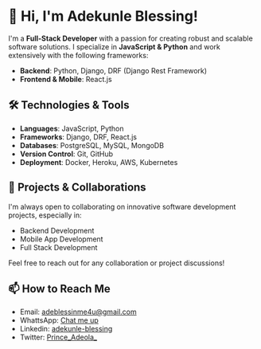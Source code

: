 # 👋 Hi, I'm Adekunle Blessing!

I'm a **Full-Stack Developer** with a passion for creating robust and scalable software solutions. I specialize in **JavaScript & Python** and work extensively with the following frameworks:

- **Backend**: Python, Django, DRF (Django Rest Framework)
- **Frontend & Mobile**: React.js

## 🛠️ Technologies & Tools
- **Languages**: JavaScript, Python
- **Frameworks**: Django, DRF, React.js
- **Databases**: PostgreSQL, MySQL, MongoDB
- **Version Control**: Git, GitHub
- **Deployment**: Docker, Heroku, AWS, Kubernetes

## 🚀 Projects & Collaborations
I'm always open to collaborating on innovative software development projects, especially in:
- Backend Development
- Mobile App Development
- Full Stack Development

Feel free to reach out for any collaboration or project discussions!

## 📫 How to Reach Me
- Email: [adeblessinme4u@gmail.com](mailto:adeblessinme4u@gmail.com)
- WhattsApp: [Chat me up](https://wa.me/message/A6G5ZBKC7JHQN1)
- Linkedin: [adekunle-blessing](https://www.linkedin.com/in/adekunle-blessing)
- Twitter: [Prince_Adeola_](https://x.com/Prince_Adeola_)
  
